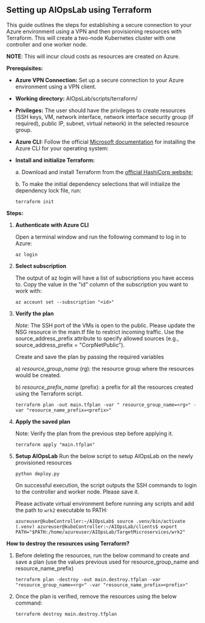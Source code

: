 
## Setting up AIOpsLab using Terraform

This guide outlines the steps for establishing a secure connection to your Azure environment using a VPN and then provisioning resources with Terraform. This will create a two-node Kubernetes cluster with one controller and one worker node.

**NOTE**: This will incur cloud costs as resources are created on Azure.

**Prerequisites:**

- **Azure VPN Connection:** Set up a secure connection to your Azure environment using a VPN client.
- **Working directory:** AIOpsLab/scripts/terraform/
- **Privileges:** The user should have the privileges to create resources (SSH keys, VM, network interface, network interface security group (if required), public IP, subnet, virtual network) in the selected resource group.
- **Azure CLI:** Follow the official [Microsoft documentation](https://learn.microsoft.com/en-us/cli/azure/install-azure-cli) for installing the Azure CLI for your operating system: 
- **Install and initialize Terraform:**
  
     a. Download and install Terraform from the [official HashiCorp website](https://developer.hashicorp.com/terraform/install);
  
     b. To make the initial dependency selections that will initialize the dependency lock file, run:
   
      terraform init
  
**Steps:**
   
1. **Authenticate with Azure CLI**

   Open a terminal window and run the following command to log in to Azure:

   ```shell
   az login
   ```

2. **Select subscription**

   The output of az login will have a list of subscriptions you have access to. Copy the value in the "id" column of the subscription you want to work with:
   
   ```shell
   az account set --subscription "<id>"
   ```
3. **Verify the plan**

   *Note*: The SSH port of the VMs is open to the public. Please update the NSG resource in the main.tf file to restrict incoming traffic. Use the source_address_prefix attribute to specify allowed sources (e.g., source_address_prefix = "CorpNetPublic").

   Create and save the plan by passing the required variables

   a) _resource_group_name_ (rg): the resource group where the resources would be created.

   b) _resource_prefix_name_ (prefix): a prefix for all the resources created using the Terraform script.

   ```shell
   terraform plan -out main.tfplan -var " resource_group_name=<rg>" -var "resource_name_prefix=<prefix>"
   ```
5. **Apply the saved plan**

   Note: Verify the plan from the previous step before applying it.

   ```shell
   terraform apply "main.tfplan"
   ```
   
6. **Setup AIOpsLab**
    Run the below script to setup AIOpsLab on the newly provisioned resources

    ```shell
    python deploy.py
    ```
   On successful execution, the script outputs the SSH commands to login to the controller and worker node. Please save it.

   Please activate virtual environment before running any scripts and add the path to `wrk2` executable to PATH:

   ```
   azureuser@kubeController:~/AIOpsLab$ source .venv/bin/activate
   (.venv) azureuser@kubeController:~/AIOpsLab/clients$ export PATH="$PATH:/home/azureuser/AIOpsLab/TargetMicroservices/wrk2"
   ```

**How to destroy the resources using Terraform?**

1. Before deleting the resources, run the below command to create and save a plan (use the values previous used for resource_group_name and resource_name_prefix)
   
    ```shell
    terraform plan -destroy -out main.destroy.tfplan -var "resource_group_name=<rg>" -var "resource_name_prefix=<prefix>"
    ```

2. Once the plan is verified, remove the resources using the below command:

    ```shell
    terraform destroy main.destroy.tfplan
    ```

